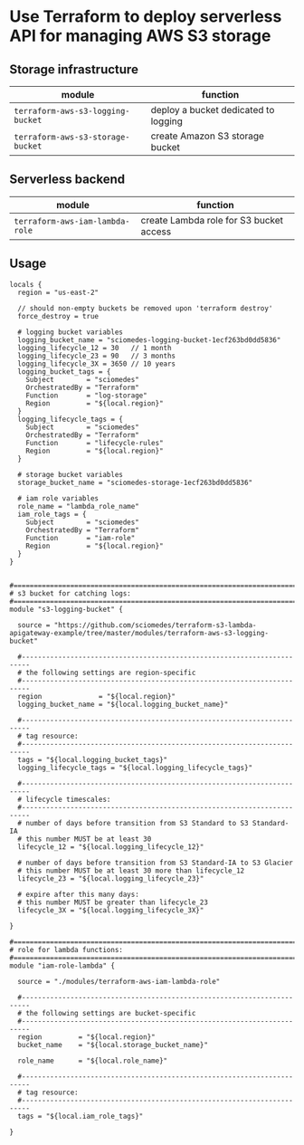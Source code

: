 # Use Terraform to deploy serverless API for managing AWS S3 storage

## Storage infrastructure

| module                                          | function                                  |
|-------------------------------------------------|-------------------------------------------|
| `terraform-aws-s3-logging-bucket`               | deploy a bucket dedicated to logging      |
| `terraform-aws-s3-storage-bucket`               | create Amazon S3 storage bucket           |

## Serverless backend

| module                                          | function                                  |
|-------------------------------------------------|-------------------------------------------|
| `terraform-aws-iam-lambda-role`                 | create Lambda role for S3 bucket access   |

## Usage

```
locals {
  region = "us-east-2"

  // should non-empty buckets be removed upon 'terraform destroy'
  force_destroy = true
  
  # logging bucket variables
  logging_bucket_name = "sciomedes-logging-bucket-1ecf263bd0dd5836"
  logging_lifecycle_12 = 30   // 1 month
  logging_lifecycle_23 = 90   // 3 months
  logging_lifecycle_3X = 3650 // 10 years
  logging_bucket_tags = {
    Subject        = "sciomedes"
    OrchestratedBy = "Terraform"
    Function       = "log-storage"
    Region         = "${local.region}"
  }
  logging_lifecycle_tags = {
    Subject        = "sciomedes"
    OrchestratedBy = "Terraform"
    Function       = "lifecycle-rules"
    Region         = "${local.region}"
  }

  # storage bucket variables
  storage_bucket_name = "sciomedes-storage-1ecf263bd0dd5836"

  # iam role variables
  role_name = "lambda_role_name"
  iam_role_tags = {
    Subject        = "sciomedes"
    OrchestratedBy = "Terraform"
    Function       = "iam-role"
    Region         = "${local.region}"
  }
}


#========================================================================
# s3 bucket for catching logs:
#========================================================================
module "s3-logging-bucket" {

  source = "https://github.com/sciomedes/terraform-s3-lambda-apigateway-example/tree/master/modules/terraform-aws-s3-logging-bucket"

  #------------------------------------------------------------------------
  # the following settings are region-specific
  #------------------------------------------------------------------------
  region              = "${local.region}"
  logging_bucket_name = "${local.logging_bucket_name}"

  #------------------------------------------------------------------------
  # tag resource:
  #------------------------------------------------------------------------
  tags = "${local.logging_bucket_tags}"
  logging_lifecycle_tags = "${local.logging_lifecycle_tags}"

  #------------------------------------------------------------------------
  # lifecycle timescales:
  #------------------------------------------------------------------------
  # number of days before transition from S3 Standard to S3 Standard-IA
  # this number MUST be at least 30
  lifecycle_12 = "${local.logging_lifecycle_12}"

  # number of days before transition from S3 Standard-IA to S3 Glacier
  # this number MUST be at least 30 more than lifecycle_12
  lifecycle_23 = "${local.logging_lifecycle_23}"

  # expire after this many days:
  # this number MUST be greater than lifecycle_23
  lifecycle_3X = "${local.logging_lifecycle_3X}"

}

#========================================================================
# role for lambda functions:
#========================================================================
module "iam-role-lambda" {

  source = "./modules/terraform-aws-iam-lambda-role"

  #------------------------------------------------------------------------
  # the following settings are bucket-specific
  #------------------------------------------------------------------------
  region         = "${local.region}"
  bucket_name    = "${local.storage_bucket_name}"

  role_name      = "${local.role_name}"

  #------------------------------------------------------------------------
  # tag resource:
  #------------------------------------------------------------------------
  tags = "${local.iam_role_tags}"

}
```
